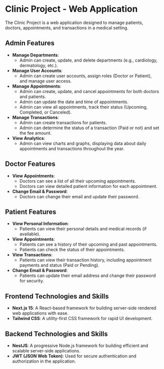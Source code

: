 # Clinic Project - Web Application

The Clinic Project is a web application designed to manage patients, doctors, appointments, and transactions in a medical setting.

## Admin Features
* **Manage Departments**:
  * Admin can create, update, and delete departments (e.g., cardiology, dermatology, etc.).
* **Manage User Accounts**:
  * Admin can create user accounts, assign roles (Doctor or Patient), and manage user access.
* **Manage Appointments**:
  * Admin can create, update, and cancel appointments for both doctors and patients.
  * Admin can update the date and time of appointments.
  * Admin can view all appointments, track their status (Upcoming, Completed, or Canceled).
* **Manage Transactions**:
  * Admin can create transactions for patients.
  * Admin can determine the status of a transaction (Paid or not) and set the fee amount.
* **View Analytics**:
  * Admin can view charts and graphs, displaying data about daily appointments and transactions throughout the year.

## Doctor Features
* **View Appointments**:
  * Doctors can see a list of all their upcoming appointments.
  * Doctors can view detailed patient information for each appointment.
* **Change Email & Password**:
  * Doctors can change their email and update their password.

## Patient Features
* **View Personal Information**:
  * Patients can view their personal details and medical records (if available).
* **View Appointments**:
  * Patients can see a history of their upcoming and past appointments.
  * Patients can check the status of their appointments.
* **View Transactions**:
  * Patients can view their transaction history, including appointment payments and status (Paid or Pending).
* **Change Email & Password**:
  * Patients can update their email address and change their password for security.

## Frontend Technologies and Skills
* **Next.js 15**: A React-based framework for building server-side rendered web applications with ease.
* **Tailwind CSS**: A utility-first CSS framework for rapid UI development.

## Backend Technologies and Skills
* **NestJS**: A progressive Node.js framework for building efficient and scalable server-side applications.
* **JWT (JSON Web Token)**: Used for secure authentication and authorization in the application.

